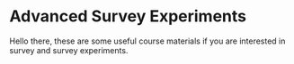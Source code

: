# Advanced Survey Experiments

Hello there, these are some useful course materials if you are interested in survey and survey experiments.
